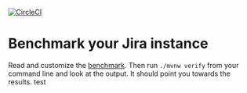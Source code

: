 [![CircleCI](https://circleci.com/gh/atlassian/jpt-example-btf.svg?style=svg)](https://circleci.com/gh/atlassian/jpt-example-btf)

# Benchmark your Jira instance

Read and customize the [benchmark](src/test/java/com/atlassian/performance/tools/examplebtf/MyBtfBenchmarkIT.java).
Then run `./mvnw verify` from your command line and look at the output. It should point you towards the results.
test
